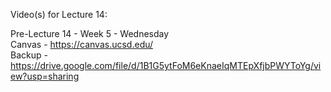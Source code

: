 Video(s) for Lecture 14:

Pre-Lecture 14 - Week 5 - Wednesday  
Canvas - https://canvas.ucsd.edu/  
Backup - https://drive.google.com/file/d/1B1G5ytFoM6eKnaeIqMTEpXfjbPWYToYg/view?usp=sharing